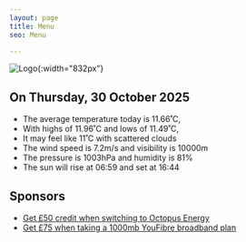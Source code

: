 ```yaml
---
layout: page
title: Menu
seo: Menu

---
```


![Logo](/images/logo.jpg){:width="832px"}

<!-- weather_marker starts -->
## On Thursday, 30 October 2025

- The average temperature today is 11.66˚C,
- With highs of 11.96˚C and lows of 11.49˚C,
- It may feel like 11˚C with scattered clouds
- The wind speed is 7.2m/s and visibility is 10000m
- The pressure is 1003hPa and humidity is 81%
- The sun will rise at 06:59 and set at 16:44

<!-- weather_marker ends -->

## Sponsors

- [Get £50 credit when switching to Octopus Energy](https://bit.ly/3oD1nnS)
- [Get £75 when taking a 1000mb YouFibre broadband plan](https://aklam.io/91zWhU?)
